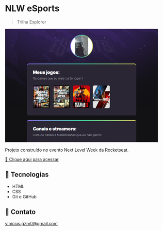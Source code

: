 # NLW eSports

> Trilha Explorer

![preview](./preview.png)

Projeto construído no evento Next Level Week da Rocketseat.

[ 🔗 Clique aqui para acessar](https://yomarcoslinss.github.io/project-nlw)
## 🔧 Tecnologias

- HTML
- CSS
- Git e GitHub

## 💌 Contato

vinicius.gzm0@gmail.com